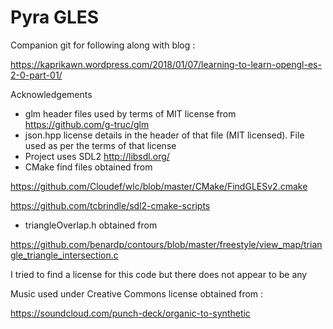 # Pyra GLES
Companion git for following along with blog :

https://kaprikawn.wordpress.com/2018/01/07/learning-to-learn-opengl-es-2-0-part-01/

Acknowledgements

- glm header files used by terms of MIT license from https://github.com/g-truc/glm
- json.hpp license details in the header of that file (MIT licensed). File used as per the terms of that license
- Project uses SDL2 http://libsdl.org/
- CMake find files obtained from

https://github.com/Cloudef/wlc/blob/master/CMake/FindGLESv2.cmake

https://github.com/tcbrindle/sdl2-cmake-scripts

- triangleOverlap.h obtained from 

https://github.com/benardp/contours/blob/master/freestyle/view_map/triangle_triangle_intersection.c

I tried to find a license for this code but there does not appear to be any

Music used under Creative Commons license obtained from :

https://soundcloud.com/punch-deck/organic-to-synthetic
